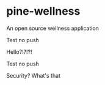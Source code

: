 # pine-wellness

An open source wellness application 

Test no push

Hello?!?!?!

Test no push

Security? What's that
